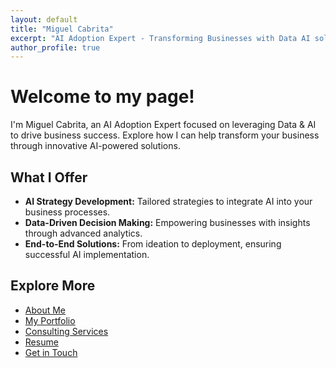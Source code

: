 ```yaml
---
layout: default
title: "Miguel Cabrita"
excerpt: "AI Adoption Expert - Transforming Businesses with Data AI solutions."
author_profile: true
---
```


# Welcome to my page!

I'm Miguel Cabrita, an AI Adoption Expert focused on leveraging Data & AI to drive business success. Explore how I can help transform your business through innovative AI-powered solutions.

## What I Offer

- **AI Strategy Development:** Tailored strategies to integrate AI into your business processes.
- **Data-Driven Decision Making:** Empowering businesses with insights through advanced analytics.
- **End-to-End Solutions:** From ideation to deployment, ensuring successful AI implementation.

## Explore More

- [About Me](about.md)
- [My Portfolio](portfolio.md)
- [Consulting Services](services.md)
- [Resume](resume.md)
- [Get in Touch](contact.md)
